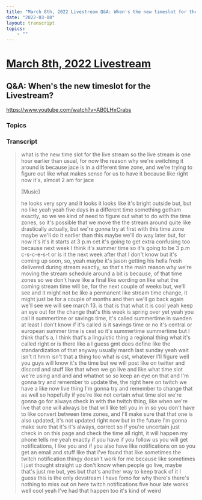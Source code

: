 ```yaml
---
title: "March 8th, 2022 Livestream Q&A: When's the new timeslot for the Livestream?"
date: "2022-03-08"
layout: transcript
topics:
    - ""
---
```

# [March 8th, 2022 Livestream](../2022-03-08.md)
## Q&A: When's the new timeslot for the Livestream?
https://www.youtube.com/watch?v=AB0LHxCrabs

### Topics


### Transcript

> what is the new time slot for the live stream so the live stream is one hour earlier than usual, for now the reason why we're switching it around is because jace is in a different time zone, and we're trying to figure out like what makes sense for us to have it because like right now it's, almost 2 am for jace
>
> [Music]
>
> he looks very spry and it looks it looks like it's bright outside but, but no like yeah yeah five days in a different time something gotham exactly, so we we kind of need to figure out what to do with the time zones, so it's possible that we move the the stream around quite like drastically actually, but we're gonna try at first with this time zone maybe we'll do it earlier than this maybe we'll do way later but, for now it's it's it starts at 3 p.m cet it's going to get extra confusing too because next week I think it's summer time so it's going to be 3 p.m c-s-c-e-s-t or is it the next week after that I don't know but it's coming up soon, so, yeah maybe it's jason getting his hella fresh delivered during stream exactly, so that's the main reason why we're moving the stream schedule around a bit is because, of that time zones so we don't have like a final like wording on like what the coming stream time will be, for the next couple of weeks but, we'll see and it might not be like a permanent like stream time change, it might just be for a couple of months and then we'll go back again we'll see we will see march 13. is that is that what it is cool yeah keep an eye out for the change that's this week is spring over yet yeah you call it summertime or savings time, it's called summertime in sweden at least I don't know if it's called is it savings time or no it's central or european summer time is cest so it's summertime summertime but I think that's a, I think that's a linguistic thing a regional thing what it's called right or is there like a I guess gmt does define like the standardization of that anyway usually march last sunday yeah wait isn't it hmm isn't that a thing too what is cst, whatever I'll figure well you guys will know it's the time but we will post like on twitter and discord and stuff like that when we go live and like what time slot we're using and and and whatnot so so keep an eye on that and I'm gonna try and remember to update the, the right here on twitch we have a like now live thing I'm gonna try and remember to change that as well so hopefully if you're like not certain what time slot we're gonna go for always check in with the twitch thing, like when we're live that one will always be that will like tell you in in so you don't have to like convert between time zones, and I'll make sure that that one is also updated, it's not updated right now but in the future I'm gonna make sure that it's it's always, correct so if you're uncertain just check in on this page and check the time all right, it will happen my phone tells me yeah exactly if you have if you follow us you will get notifications, I like you and if you also have like notifications on so you get an email and stuff like that I've found that like sometimes the twitch notification thingy doesn't work for me because like sometimes I just thought straight up don't know when people go live, maybe that's just me but, yes but that's another way to keep track of it I guess this is the only devstream I have fomo for why there's there's nothing to miss out on here twitch notifications five hour late works well cool yeah I've had that happen too it's kind of weird
